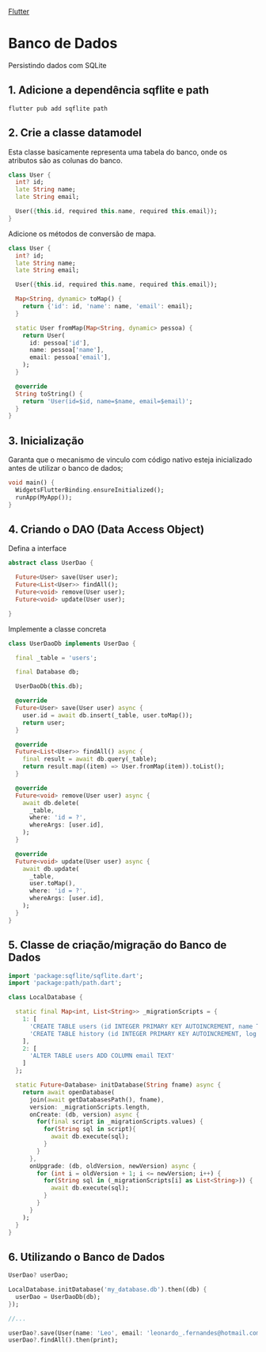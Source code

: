 [Flutter](https://github.com/leofds/flutter-class/blob/master/flutter/README.md)

# Banco de Dados

Persistindo dados com SQLite

## 1. Adicione a dependência sqflite e path

```whell
flutter pub add sqflite path
```

## 2. Crie a classe datamodel

Esta classe basicamente representa uma tabela do banco, onde os atributos são as colunas do banco.

```dart
class User {
  int? id;
  late String name;
  late String email;

  User({this.id, required this.name, required this.email});
}
```

Adicione os métodos de conversão de mapa.

```dart
class User {
  int? id;
  late String name;
  late String email;

  User({this.id, required this.name, required this.email});

  Map<String, dynamic> toMap() {
    return {'id': id, 'name': name, 'email': email};
  }

  static User fromMap(Map<String, dynamic> pessoa) {
    return User(
      id: pessoa['id'],
      name: pessoa['name'],
      email: pessoa['email'],
    );
  }

  @override
  String toString() {
    return 'User(id=$id, name=$name, email=$email)';
  }
}
```

## 3. Inicialização

Garanta que o mecanismo de vinculo com código nativo esteja inicializado antes de utilizar o banco de dados;

```dart
void main() {
  WidgetsFlutterBinding.ensureInitialized();
  runApp(MyApp());
}
```

## 4. Criando o DAO (Data Access Object)

Defina a interface

```dart
abstract class UserDao {

  Future<User> save(User user);
  Future<List<User>> findAll();
  Future<void> remove(User user);
  Future<void> update(User user);

}
```

Implemente a classe concreta

```dart
class UserDaoDb implements UserDao {

  final _table = 'users';

  final Database db;

  UserDaoDb(this.db);

  @override
  Future<User> save(User user) async {
    user.id = await db.insert(_table, user.toMap());
    return user;
  }

  @override
  Future<List<User>> findAll() async {
    final result = await db.query(_table);
    return result.map((item) => User.fromMap(item)).toList();
  }

  @override
  Future<void> remove(User user) async {
    await db.delete(
      _table,
      where: 'id = ?',
      whereArgs: [user.id],
    );
  }

  @override
  Future<void> update(User user) async {
    await db.update(
      _table,
      user.toMap(),
      where: 'id = ?',
      whereArgs: [user.id],
    );
  }
}
```

## 5. Classe de criação/migração do Banco de Dados

```dart
import 'package:sqflite/sqflite.dart';
import 'package:path/path.dart';

class LocalDatabase {

  static final Map<int, List<String>> _migrationScripts = {
    1: [
      'CREATE TABLE users (id INTEGER PRIMARY KEY AUTOINCREMENT, name TEXT)',
      'CREATE TABLE history (id INTEGER PRIMARY KEY AUTOINCREMENT, log TEXT)',
    ],
    2: [
      'ALTER TABLE users ADD COLUMN email TEXT'
    ]
  };

  static Future<Database> initDatabase(String fname) async {
    return await openDatabase(
      join(await getDatabasesPath(), fname),
      version: _migrationScripts.length,
      onCreate: (db, version) async {
        for(final script in _migrationScripts.values) {
          for(String sql in script){
            await db.execute(sql);
          }
        }
      },
      onUpgrade: (db, oldVersion, newVersion) async {
        for (int i = oldVersion + 1; i <= newVersion; i++) {
          for(String sql in (_migrationScripts[i] as List<String>)) {
            await db.execute(sql);
          }
        }
      }
    );
  }
}
```

## 6. Utilizando o Banco de Dados

```dart
UserDao? userDao;

LocalDatabase.initDatabase('my_database.db').then((db) {
  userDao = UserDaoDb(db);
});

//...

userDao?.save(User(name: 'Leo', email: 'leonardo_.fernandes@hotmail.com'));
userDao?.findAll().then(print);
```
